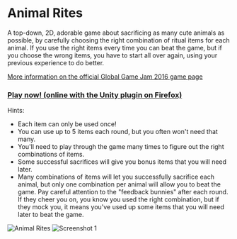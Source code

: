 Animal Rites
============

A top-down, 2D, adorable game about sacrificing as many cute animals as possible, by carefully choosing the right combination of ritual items for each animal.  If you use the right items every time you can beat the game, but if you choose the wrong items, you have to start all over again, using your previous experience to do better.  

[More information on the official Global Game Jam 2016 game page](http://globalgamejam.org/2016/games/animal-rites)

### [Play now! (online with the Unity plugin on Firefox)](http://ggj2016.s3-website-us-east-1.amazonaws.com/)

Hints:
- Each item can only be used once!
- You can use up to 5 items each round, but you often won't need that many.
- You'll need to play through the game many times to figure out the right combinations of items.
- Some successful sacrifices will give you bonus items that you will need later.
- Many combinations of items will let you successfully sacrifice each animal, but only one combination per animal will allow you to beat the game.  Pay careful attention to the "feedback bunnies" after each round.  If they cheer you on, you know you used the right combination, but if they mock you, it means you've used up some items that you will need later to beat the game.

![Animal Rites](http://globalgamejam.org/sites/default/files/styles/game_sidebar__wide_2x/public/game/featured_image/screen_shot_2016-01-31_at_3.33.45_pm.png?itok=2to0Nrm0)
![Screenshot 1](http://globalgamejam.org/sites/default/files/styles/game_content__wide_2x/public/games/screenshots/screen_shot_2016-01-31_at_3.18.44_pm.png?itok=IwkGeZc9)
